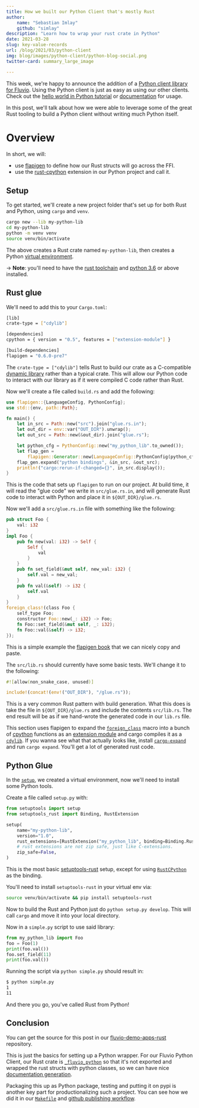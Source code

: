 ```yaml
---
title: How we built our Python Client that's mostly Rust
author:
    name: "Sebastian Imlay"
    github: "simlay"
description: "Learn how to wrap your rust crate in Python"
date: 2021-03-28
slug: key-value-records
url: /blog/2021/03/python-client
img: blog/images/python-client/python-blog-social.png
twitter-card: summary_large_image

---
```


This week, we're happy to announce the addition of a [Python client library for Fluvio].
Using the Python client is just as easy as using our other clients. Check out the
[hello world in Python tutorial] or [documentation] for usage.

[Python client library for Fluvio]: https://github.com/infinyon/fluvio-client-python
[hello world in Python tutorial]: /tutorials/python/hello-world/
[documentation]: https://infinyon.github.io/fluvio-client-python/fluvio.html

In this post, we'll talk about how we were able to leverage some of the great
Rust tooling to build a Python client without writing much Python itself.

# Overview

In short, we will:

- use [flapigen] to define how our Rust structs will go across the FFI.
- use the [rust-cpython] extension in our Python project and call it.

[flapigen]: https://github.com/Dushistov/flapigen-rs
[rust-cpython]: https://github.com/dgrunwald/rust-cpython

## Setup

To get started, we'll create a new project folder that's set up for both
Rust and Python, using `cargo` and `venv`.

```bash
cargo new --lib my-python-lib
cd my-python-lib
python -m venv venv
source venv/bin/activate
```

The above creates a Rust crate named `my-python-lib`, then creates a Python
[virtual environment].

-> **Note**: you'll need to have the [rust toolchain] and [python 3.6] or above installed.

[virtual environment]: https://docs.python.org/3/tutorial/venv.html
[rust toolchain]: https://rustup.rs/
[python 3.6]: https://www.python.org/downloads/


## Rust glue

We'll need to add this to your `Cargo.toml`:

```bash
[lib]
crate-type = ["cdylib"]

[dependencies]
cpython = { version = "0.5", features = ["extension-module"] }

[build-dependencies]
flapigen = "0.6.0-pre7"
```

The `crate-type = ["cdylib"]` tells Rust to build our crate as a C-compatible
[dynamic library] rather than a typical crate. This will allow our Python code
to interact with our library as if it were compiled C code rather than Rust.

[dynamic library]: https://en.wikipedia.org/wiki/Dynamic_linker

Now we'll create a file called `build.rs` and add the following:

```rust
use flapigen::{LanguageConfig, PythonConfig};
use std::{env, path::Path};

fn main() {
    let in_src = Path::new("src").join("glue.rs.in");
    let out_dir = env::var("OUT_DIR").unwrap();
    let out_src = Path::new(&out_dir).join("glue.rs");

    let python_cfg = PythonConfig::new("my_python_lib".to_owned());
    let flap_gen =
        flapigen::Generator::new(LanguageConfig::PythonConfig(python_cfg)).rustfmt_bindings(true);
    flap_gen.expand("python bindings", &in_src, &out_src);
    println!("cargo:rerun-if-changed={}", in_src.display());
}
```

This is the code that sets up `flapigen` to run on our project. At build time,
it will read the "glue code" we write in `src/glue.rs.in`, and will generate
Rust code to interact with Python and place it in `${OUT_DIR}/glue.rs`.

Now we'll add a `src/glue.rs.in` file with something like the following:

```rust
pub struct Foo {
    val: i32
}
impl Foo {
    pub fn new(val: i32) -> Self {
        Self {
            val
        }
    }
    pub fn set_field(&mut self, new_val: i32) {
        self.val = new_val;
    }
    pub fn val(&self) -> i32 {
        self.val
    }
}
foreign_class!(class Foo {
    self_type Foo;
    constructor Foo::new(_: i32) -> Foo;
    fn Foo::set_field(&mut self, _: i32);
    fn Foo::val(&self) -> i32;
});
```

This is a simple example the [flapigen book] that we can nicely copy and paste.

[flapigen book]: https://dushistov.github.io/flapigen-rs/foreign-class.html

The `src/lib.rs` should currently have some basic tests. We'll change it to the following:

```rust
#![allow(non_snake_case, unused)]

include!(concat!(env!("OUT_DIR"), "/glue.rs"));
```

This is a very common Rust pattern with build generation. What this does is
take the file in `${OUT_DIR}/glue.rs` and include the contents `src/lib.rs`.
The end result will be as if we hand-wrote the generated code in our `lib.rs` file.

This section uses flapigen to expand the [`foreign_class`] macro into a bunch of
[cpython] functions as an [extension module] and cargo compiles it as a
[`cdylib`]. If you wanna see what that actually looks like, install
[`cargo-expand`] and run `cargo expand`. You'll get a lot of generated rust code.

[`foreign_class`]: https://dushistov.github.io/flapigen-rs/foreign-class.html
[cpython]: https://github.com/dgrunwald/rust-cpython
[extension module]: https://docs.python.org/3/extending/extending.html
[`cdylib`]: https://doc.rust-lang.org/cargo/reference/cargo-targets.html#library
[`cargo-expand`]: https://crates.io/crates/cargo-expand

## Python Glue

In the [`setup`](#setup), we created a virtual environment, now we'll need to
install some Python tools.

Create a file called `setup.py` with:

```python
from setuptools import setup
from setuptools_rust import Binding, RustExtension

setup(
    name="my-python-lib",
    version="1.0",
    rust_extensions=[RustExtension("my_python_lib", binding=Binding.RustCPython)],
    # rust extensions are not zip safe, just like C-extensions.
    zip_safe=False,
)
```

This is the most basic [setuptools-rust] setup, except for using
[`RustCPython`] as the binding.

[setuptools-rust]: https://github.com/PyO3/setuptools-rust#setuppy
[`RustCPython`]: https://setuptools-rust.readthedocs.io/en/latest/reference.html#setuptools_rust.Binding

You'll need to install `setuptools-rust` in your virtual env via:

```sh
source venv/bin/activate && pip install setuptools-rust
```

Now to build the Rust and Python just do `python setup.py develop`.
This will call `cargo` and move it into your local directory.

Now in a `simple.py` script to use said library:

```python
from my_python_lib import Foo
foo = Foo(1)
print(foo.val())
foo.set_field(11)
print(foo.val())
```

Running the script via `python simple.py` should result in:

```bash
$ python simple.py
1
11
```

And there you go, you've called Rust from Python!

## Conclusion

You can get the source for this post in our [fluvio-demo-apps-rust] repository.

[fluvio-demo-apps-rust]: https://github.com/infinyon/fluvio-demo-apps-rust/

This is just the basics for setting up a Python wrapper. For our Fluvio Python
Client, our Rust crate is [`_fluvio_python`] so that it's not exported and
wrapped the rust structs with python classes, so we can have nice [documentation generation].

[`_fluvio_python`]: https://github.com/infinyon/fluvio-client-python/blob/c6d82d63a001376325d8583c75319c41fd5bfcd5/build.rs#L10
[documentation generation]: https://infinyon.github.io/fluvio-client-python/fluvio.html

Packaging this up as Python package, testing and putting it on pypi is another
key part for productionalizing such a project. You can see how we did it in our
[`Makefile`] and [github publishing workflow].

[`Makefile`]: https://github.com/infinyon/fluvio-client-python/blob/main/Makefile
[github publishing workflow]: https://github.com/infinyon/fluvio-client-python/blob/main/.github/workflows/publish.yml
